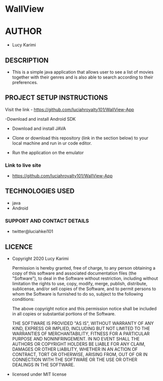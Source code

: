 # WallView

# AUTHOR
* Lucy Karimi

## DESCRIPTION
* This is a simple java application that allows user to see a list of movies together with their genres and is also able to search according to their preferences.


## PROJECT SETUP INSTRUCTIONS
Visit the link - https://github.com/luciahroyalty101/WallView-App

-Download and install Android SDK

- Download and install JAVA

- Clone or download this repository (link in the section below) to your local machine and run in ur code editor.

- Run the application on the emulator

### Link to live site
* https://github.com/luciahroyalty101/WallView-App

## TECHNOLOGIES USED
* java
* Android


### SUPPORT AND CONTACT DETAILS
* twitter@luciahkei101

## LICENCE
* Copyright 2020 Lucy Karimi

  Permission is hereby granted, free of charge, to any person obtaining a copy of this software and associated documentation files (the "Software"), to deal in the Software without restriction, including without limitation the rights to use, copy, modify, merge, publish, distribute, sublicense, and/or sell copies of the Software, and to permit persons to whom the Software is furnished to do so, subject to the following conditions:

  The above copyright notice and this permission notice shall be included in all copies or substantial portions of the Software.

  THE SOFTWARE IS PROVIDED "AS IS", WITHOUT WARRANTY OF ANY KIND, EXPRESS OR IMPLIED, INCLUDING BUT NOT LIMITED TO THE WARRANTIES OF MERCHANTABILITY, FITNESS FOR A PARTICULAR PURPOSE AND NONINFRINGEMENT. IN NO EVENT SHALL THE AUTHORS OR COPYRIGHT HOLDERS BE LIABLE FOR ANY CLAIM, DAMAGES OR OTHER LIABILITY, WHETHER IN AN ACTION OF CONTRACT, TORT OR OTHERWISE, ARISING FROM, OUT OF OR IN CONNECTION WITH THE SOFTWARE OR THE USE OR OTHER DEALINGS IN THE SOFTWARE.

* licensed under MIT license
